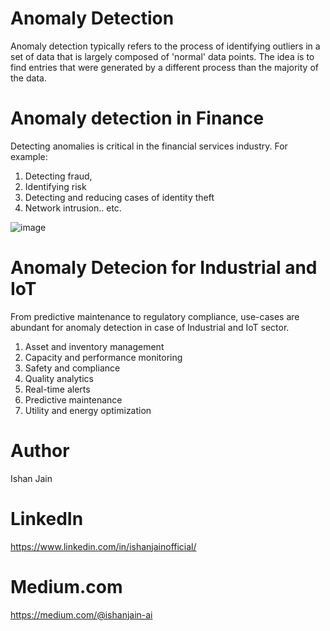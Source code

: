 # Anomaly Detection 

Anomaly detection typically refers to the process of identifying outliers in a set of data that is largely composed of 'normal' data points. 
The idea is to find entries that were generated by a different process than the majority of the data.

# Anomaly detection in Finance 
Detecting anomalies is critical in the financial services industry. For example: 
1. Detecting fraud, 
2. Identifying risk
3. Detecting and reducing cases of identity theft
4. Network intrusion.. etc.

![image](https://user-images.githubusercontent.com/78311891/176118200-98973b3f-5a4c-4357-9a52-24cc5eb6ce6d.png)



# Anomaly Detecion for Industrial and IoT 
From predictive maintenance to regulatory compliance, use-cases are abundant for anomaly detection in case of Industrial and IoT sector. 
1. Asset and inventory management
2. Capacity and performance monitoring
3. Safety and compliance
4. Quality analytics
5. Real-time alerts
6. Predictive maintenance
7. Utility and energy optimization

# Author
Ishan Jain
 
# LinkedIn
https://www.linkedin.com/in/ishanjainofficial/
 
# Medium.com
https://medium.com/@ishanjain-ai
